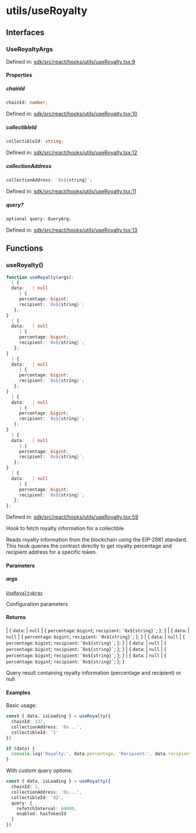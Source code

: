 # utils/useRoyalty

## Interfaces

### UseRoyaltyArgs

Defined in: [sdk/src/react/hooks/utils/useRoyalty.tsx:9](https://github.com/0xsequence/marketplace-sdk/blob/6a4808051b4d56769c8daea217398414041a4d84/sdk/src/react/hooks/utils/useRoyalty.tsx#L9)

#### Properties

##### chainId

```ts
chainId: number;
```

Defined in: [sdk/src/react/hooks/utils/useRoyalty.tsx:10](https://github.com/0xsequence/marketplace-sdk/blob/6a4808051b4d56769c8daea217398414041a4d84/sdk/src/react/hooks/utils/useRoyalty.tsx#L10)

##### collectibleId

```ts
collectibleId: string;
```

Defined in: [sdk/src/react/hooks/utils/useRoyalty.tsx:12](https://github.com/0xsequence/marketplace-sdk/blob/6a4808051b4d56769c8daea217398414041a4d84/sdk/src/react/hooks/utils/useRoyalty.tsx#L12)

##### collectionAddress

```ts
collectionAddress: `0x${string}`;
```

Defined in: [sdk/src/react/hooks/utils/useRoyalty.tsx:11](https://github.com/0xsequence/marketplace-sdk/blob/6a4808051b4d56769c8daea217398414041a4d84/sdk/src/react/hooks/utils/useRoyalty.tsx#L11)

##### query?

```ts
optional query: QueryArg;
```

Defined in: [sdk/src/react/hooks/utils/useRoyalty.tsx:13](https://github.com/0xsequence/marketplace-sdk/blob/6a4808051b4d56769c8daea217398414041a4d84/sdk/src/react/hooks/utils/useRoyalty.tsx#L13)

## Functions

### useRoyalty()

```ts
function useRoyalty(args): 
  | {
  data:   | null
     | {
     percentage: bigint;
     recipient: `0x${string}`;
   };
}
  | {
  data:   | null
     | {
     percentage: bigint;
     recipient: `0x${string}`;
   };
}
  | {
  data:   | null
     | {
     percentage: bigint;
     recipient: `0x${string}`;
   };
}
  | {
  data:   | null
     | {
     percentage: bigint;
     recipient: `0x${string}`;
   };
}
  | {
  data:   | null
     | {
     percentage: bigint;
     recipient: `0x${string}`;
   };
}
  | {
  data:   | null
     | {
     percentage: bigint;
     recipient: `0x${string}`;
   };
};
```

Defined in: [sdk/src/react/hooks/utils/useRoyalty.tsx:59](https://github.com/0xsequence/marketplace-sdk/blob/6a4808051b4d56769c8daea217398414041a4d84/sdk/src/react/hooks/utils/useRoyalty.tsx#L59)

Hook to fetch royalty information for a collectible

Reads royalty information from the blockchain using the EIP-2981 standard.
This hook queries the contract directly to get royalty percentage and recipient
address for a specific token.

#### Parameters

##### args

[`UseRoyaltyArgs`](#useroyaltyargs)

Configuration parameters

#### Returns

  \| \{
  `data`:   \| `null`
     \| \{
     `percentage`: `bigint`;
     `recipient`: `` `0x${string}` ``;
   \};
\}
  \| \{
  `data`:   \| `null`
     \| \{
     `percentage`: `bigint`;
     `recipient`: `` `0x${string}` ``;
   \};
\}
  \| \{
  `data`:   \| `null`
     \| \{
     `percentage`: `bigint`;
     `recipient`: `` `0x${string}` ``;
   \};
\}
  \| \{
  `data`:   \| `null`
     \| \{
     `percentage`: `bigint`;
     `recipient`: `` `0x${string}` ``;
   \};
\}
  \| \{
  `data`:   \| `null`
     \| \{
     `percentage`: `bigint`;
     `recipient`: `` `0x${string}` ``;
   \};
\}
  \| \{
  `data`:   \| `null`
     \| \{
     `percentage`: `bigint`;
     `recipient`: `` `0x${string}` ``;
   \};
\}

Query result containing royalty information (percentage and recipient) or null

#### Examples

Basic usage:
```typescript
const { data, isLoading } = useRoyalty({
  chainId: 137,
  collectionAddress: '0x...',
  collectibleId: '1'
})

if (data) {
  console.log('Royalty:', data.percentage, 'Recipient:', data.recipient)
}
```

With custom query options:
```typescript
const { data, isLoading } = useRoyalty({
  chainId: 1,
  collectionAddress: '0x...',
  collectibleId: '42',
  query: {
    refetchInterval: 60000,
    enabled: hasTokenId
  }
})
```
